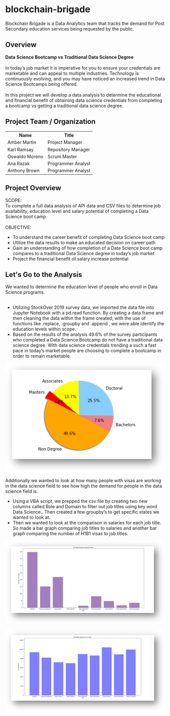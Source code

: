 # blockchain-brigade
Blockchain Brigade is a Data Analytics team that tracks the demand for Post Secondary education services being requested by the public.

## Overview
**Data Science Bootcamp vs Traditional Data Science Degree** <br/><br />
In today’s job market it is imperative for you to ensure your credentials are marketable and can appeal to multiple industries.  Technology is continuously evolving, and you may have noticed an increased trend in Data Science Bootcamps being offered.  <br /><br />
In this project we will develop a data analysis to determine the educational and financial benefit of obtaining data science credentials from completing a bootcamp vs getting a traditional data science degree.

## Project Team / Organization
<table>
  <th>Name</th>
  <th>Title</th>
  <tr>
    <td>Amber Martin</td>
    <td>Project Manager</td>
  </tr>
  <tr>
    <td>Karl Ramsay</td>
    <td>Repository Manager</td>
  </tr>
   <tr>
    <td>Oswaldo Moreno</td>
    <td>Scrum Master</td>
  </tr>
  <tr>
    <td>Ana Razak</td>
    <td>Programmer Analyst</td>
  </tr>
  <tr>
    <td>Anthony Brown</td>
    <td>Programmer Analyst</td>
  </tr>
</table>

## Project Overview
SCOPE: <br/>
To complete a full data analysis of API data and CSV files to determine job availability, education level and salary potential of completing a Data Science boot camp. <br/><br/>
OBJECTIVE: <br/>
- To understand the career benefit of completing Data Science boot camp
- Utilize the data results to make an educated decision on career path
- Gain an understanding of how completion of a Data Science boot camp compares to a traditional Data Science degree in today’s job market
- Project the financial benefit of salary increase potential 

## Let's Go to the Analysis
We wanted to determine the education level of people who enroll in Data Science programs.<br/> <br />
- Utilizing StockOver 2019 survey data, we imported the data file into Jupyter Notebook with a pd.read function. By creating a data frame and then cleaning the data within the frame created; with the use of functions like .replace, .groupby and .append , we were able identify the education levels within scope.  
- Based on the results of the analysis 49.6% of the survey participants who completed a Data Science Bootcamp do not have a traditional data science degree. With data science credentials trending a such a fast pace in today’s market people are choosing to complete a bootcamp in order to remain marketable.

![Edu_Level_Pie](images/edu_level_pct.png) <br />

Additionally we wanted to look at how many people with visas are working in the data science field to see how high the demand for people in the data science field is.  
- Using a VBA script, we prepped the csv file by creating two new columns called Role and Domain to filter out job titles using key word Data Science.. Then created a few groupby’s to get specific states we wanted to look at. 
- Then we wanted to look at the comparison in salaries for each job title. So made a bar graph comparing job titles to salaries and another bar graph comparing the number of H1B1 visas to job titles.  

![Edu_Level_Pie](images/ny_ds_visas_by_role.png) <br />

![Edu_Level_Pie](images/avg_salary_for_H1.png) <br />


